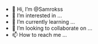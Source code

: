 - 👋 Hi, I’m @Samrokss
- 👀 I’m interested in ...
- 🌱 I’m currently learning ...
- 💞️ I’m looking to collaborate on ...
- 📫 How to reach me ...

<!---
Samrokss/Samrokss is a ✨ special ✨ repository because its `README.md` (this file) appears on your GitHub profile.
You can click the Preview link to take a look at your changes.
--->
